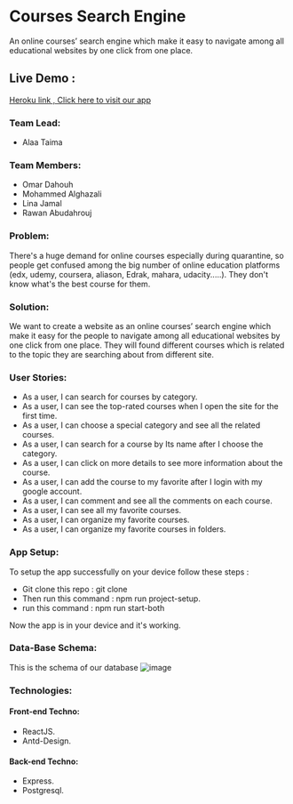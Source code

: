 # Courses Search Engine

An online courses’ search engine which make it easy to navigate among all educational websites by one click from one place.

## Live Demo :

[Heroku link , Click here to visit our app]()

### Team Lead:

- Alaa Taima

### Team Members:

- Omar Dahouh
- Mohammed Alghazali
- Lina Jamal
- Rawan Abudahrouj

### Problem:

There's a huge demand for online courses especially during quarantine, so people get confused among the big number of online education platforms (edx, udemy, coursera, aliason, Edrak, mahara, udacity.....). They don't know what's the best course for them.

### Solution:

We want to create a website as an online courses’ search engine which make it easy for the people to navigate among all educational websites by one click from one place. They will found different courses which is related to the topic they are searching about from different site.

### User Stories:

- As a user, I can search for courses by category.
- As a user, I can see the top-rated courses when I open the site for the first time.
- As a user, I can choose a special category and see all the related courses.
- As a user, I can search for a course by Its name after I choose the category.
- As a user, I can click on more details to see more information about the course.
- As a user, I can add the course to my favorite after I login with my google account.
- As a user, I can comment and see all the comments on each course.
- As a user, I can see all my favorite courses.
- As a user, I can organize my favorite courses.
- As a user, I can organize my favorite courses in folders.

### App Setup:

To setup the app successfully on your device follow these steps :

- Git clone this repo : git clone
- Then run this command : npm run project-setup.
- run this command : npm run start-both

Now the app is in your device and it's working.

### Data-Base Schema:

This is the schema of our database
![image](https://user-images.githubusercontent.com/41539949/84891240-3e071c80-b0a4-11ea-9b21-140fb6050add.png)

### Technologies:

#### Front-end Techno:

- ReactJS.
- Antd-Design.

#### Back-end Techno:

- Express.
- Postgresql.
